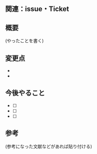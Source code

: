 ## 関連：issue・Ticket

## 概要

(やったことを書く)

## 変更点

-
-

## 今後やること

- [ ]
- [ ]
- [ ]

## 参考

(参考になった文献などがあれば貼り付ける)
